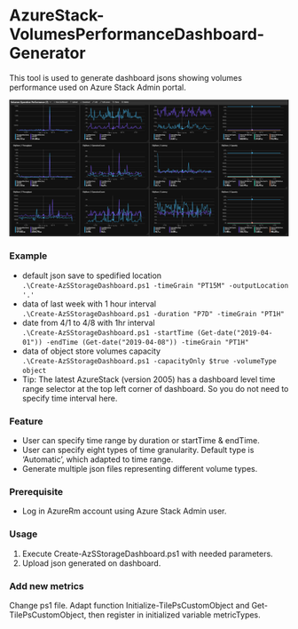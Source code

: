# AzureStack-VolumesPerformanceDashboard-Generator
This tool is used to generate dashboard jsons showing volumes performance used on Azure Stack Admin portal.

<img src="document/demo.png" />

### Example
- default json save to spedified location  
`.\Create-AzSStorageDashboard.ps1 -timeGrain "PT15M" -outputLocation '.' `
- data of last week with 1 hour interval  
`.\Create-AzSStorageDashboard.ps1 -duration "P7D" -timeGrain "PT1H"`
- date from 4/1 to 4/8 with 1hr interval  
`.\Create-AzSStorageDashboard.ps1 -startTime (Get-date("2019-04-01")) -endTime (Get-date("2019-04-08")) -timeGrain "PT1H"`
- data of object store volumes capacity  
`.\Create-AzSStorageDashboard.ps1 -capacityOnly $true -volumeType object`
- Tip: The latest AzureStack (version 2005) has a dashboard level time range selector at the top left corner of dashboard. So you do not need to specify time interval here.

### Feature
- User can specify time range by duration or startTime & endTime.
- User can specify eight types of time granularity. Default type is ‘Automatic’, which adapted to time range.
- Generate multiple json files representing different volume types.

### Prerequisite
- Log in AzureRm account using Azure Stack Admin user. 

### Usage   
1. Execute Create-AzSStorageDashboard.ps1 with needed parameters. 
2. Upload json generated on dashboard.  

### Add new metrics
Change ps1 file. Adapt function Initialize-TilePsCustomObject and Get-TilePsCustomObject, then register in initialized variable metricTypes. 
